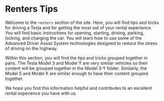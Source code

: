 # Renters Tips

Welcome to the `renters` section of the site. Here, you will find tips and tricks for driving a Tesla and for getting the most out of your rental experience. You will find basic instructions for opening, starting, driving, parking, locking, and charging the car. You will learn how to use some of the Advanced Driver Assist System technologies designed to reduce the stress of driving on the highway.

Within this section, you will find the tips and tricks grouped together in pairs. The Tesla Model 3 and Model Y are very similar vehicles so their content will be grouped together in the Model 3-Y folder. Similarly, the Model S and Model X are similar enough to have their content grouped together.

We hope you find this information helpful and contributes to an excellent rental experience you have with us.
